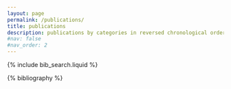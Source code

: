 ```yaml
---
layout: page
permalink: /publications/
title: publications
description: publications by categories in reversed chronological order. generated by jekyll-scholar.
#nav: false
#nav_order: 2
---
```


<!-- _pages/publications.md -->

<!-- Bibsearch Feature -->

{% include bib_search.liquid %}

<div class="publications">

{% bibliography %}

</div>
